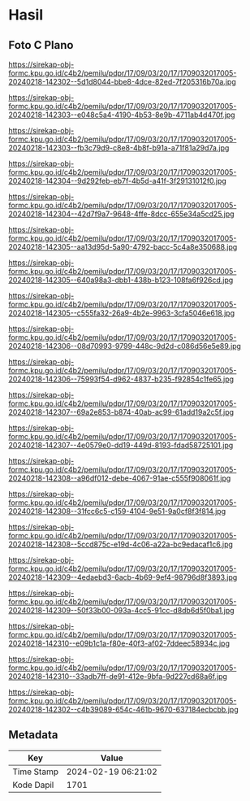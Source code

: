 # Hasil

## Foto C Plano

https://sirekap-obj-formc.kpu.go.id/c4b2/pemilu/pdpr/17/09/03/20/17/1709032017005-20240218-142302--5d1d8044-bbe8-4dce-82ed-7f205316b70a.jpg

https://sirekap-obj-formc.kpu.go.id/c4b2/pemilu/pdpr/17/09/03/20/17/1709032017005-20240218-142303--e048c5a4-4190-4b53-8e9b-4711ab4d470f.jpg

https://sirekap-obj-formc.kpu.go.id/c4b2/pemilu/pdpr/17/09/03/20/17/1709032017005-20240218-142303--fb3c79d9-c8e8-4b8f-b91a-a71f81a29d7a.jpg

https://sirekap-obj-formc.kpu.go.id/c4b2/pemilu/pdpr/17/09/03/20/17/1709032017005-20240218-142304--9d292feb-eb7f-4b5d-a41f-3f29131012f0.jpg

https://sirekap-obj-formc.kpu.go.id/c4b2/pemilu/pdpr/17/09/03/20/17/1709032017005-20240218-142304--42d7f9a7-9648-4ffe-8dcc-655e34a5cd25.jpg

https://sirekap-obj-formc.kpu.go.id/c4b2/pemilu/pdpr/17/09/03/20/17/1709032017005-20240218-142305--aa13d95d-5a90-4792-bacc-5c4a8e350688.jpg

https://sirekap-obj-formc.kpu.go.id/c4b2/pemilu/pdpr/17/09/03/20/17/1709032017005-20240218-142305--640a98a3-dbb1-438b-b123-108fa6f926cd.jpg

https://sirekap-obj-formc.kpu.go.id/c4b2/pemilu/pdpr/17/09/03/20/17/1709032017005-20240218-142305--c555fa32-26a9-4b2e-9963-3cfa5046e618.jpg

https://sirekap-obj-formc.kpu.go.id/c4b2/pemilu/pdpr/17/09/03/20/17/1709032017005-20240218-142306--08d70993-9799-448c-9d2d-c086d56e5e89.jpg

https://sirekap-obj-formc.kpu.go.id/c4b2/pemilu/pdpr/17/09/03/20/17/1709032017005-20240218-142306--75993f54-d962-4837-b235-f92854c1fe65.jpg

https://sirekap-obj-formc.kpu.go.id/c4b2/pemilu/pdpr/17/09/03/20/17/1709032017005-20240218-142307--69a2e853-b874-40ab-ac99-61add19a2c5f.jpg

https://sirekap-obj-formc.kpu.go.id/c4b2/pemilu/pdpr/17/09/03/20/17/1709032017005-20240218-142307--4e0579e0-dd19-449d-8193-fdad58725101.jpg

https://sirekap-obj-formc.kpu.go.id/c4b2/pemilu/pdpr/17/09/03/20/17/1709032017005-20240218-142308--a96df012-debe-4067-91ae-c555f908061f.jpg

https://sirekap-obj-formc.kpu.go.id/c4b2/pemilu/pdpr/17/09/03/20/17/1709032017005-20240218-142308--31fcc6c5-c159-4104-9e51-9a0cf8f3f814.jpg

https://sirekap-obj-formc.kpu.go.id/c4b2/pemilu/pdpr/17/09/03/20/17/1709032017005-20240218-142308--5ccd875c-e19d-4c06-a22a-bc9edacaf1c6.jpg

https://sirekap-obj-formc.kpu.go.id/c4b2/pemilu/pdpr/17/09/03/20/17/1709032017005-20240218-142309--4edaebd3-6acb-4b69-9ef4-98796d8f3893.jpg

https://sirekap-obj-formc.kpu.go.id/c4b2/pemilu/pdpr/17/09/03/20/17/1709032017005-20240218-142309--50f33b00-093a-4cc5-91cc-d8db6d5f0ba1.jpg

https://sirekap-obj-formc.kpu.go.id/c4b2/pemilu/pdpr/17/09/03/20/17/1709032017005-20240218-142310--e09b1c1a-f80e-40f3-af02-7ddeec58934c.jpg

https://sirekap-obj-formc.kpu.go.id/c4b2/pemilu/pdpr/17/09/03/20/17/1709032017005-20240218-142310--33adb7ff-de91-412e-9bfa-9d227cd68a6f.jpg

https://sirekap-obj-formc.kpu.go.id/c4b2/pemilu/pdpr/17/09/03/20/17/1709032017005-20240218-142302--c4b39089-654c-461b-9670-637184ecbcbb.jpg


## Metadata

| Key        | Value               |
| ---------- | ------------------- |
| Time Stamp | 2024-02-19 06:21:02 |
| Kode Dapil | 1701                |



